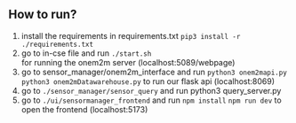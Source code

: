 ## How to run?
1. install the requirements in requirements.txt
        `pip3 install -r ./requirements.txt`
2. go to in-cse file and run
        `./start.sh`        
   for running the onem2m server (localhost:5089/webpage)
3. go to sensor_manager/onem2m_interface and run
        `python3 onem2mapi.py`
        `python3 onem2mDatawarehouse.py`
   to run our flask api (localhost:8069)
4. go to `./sensor_manager/sensor_query` and run
        python3 query_server.py
5. go to `./ui/sensormanager_frontend` and run
         `npm install`
         `npm run dev`
   to open the frontend (localhost:5173)
